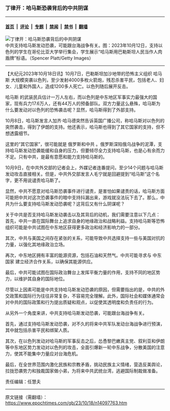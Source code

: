 ### 丁律开：哈马斯恐袭背后的中共阴谋

---

#### [首页](../../../..?n14097763) &nbsp;|&nbsp; [评论](../../../../../epoch-comment?n14097763) &nbsp;|&nbsp; [专题](../../../../../epoch-special?n14097763) &nbsp;|&nbsp; [禁闻](../../../../../epoch-news?n14097763) &nbsp;|&nbsp; [禁书](../../../../../books?n14097763) &nbsp;|&nbsp; [翻墙](https://github.com/gfw-breaker/nogfw/blob/master/README.md?n14097763)


<div><img alt="丁律开：哈马斯恐袭背后的中共阴谋" class="attachment-djy_600_400 size-djy_600_400 wp-post-image" src="https://i.epochtimes.com/assets/uploads/2023/10/id14096090-169690-600x400.jpg"/>
<div class="caption">
 中共支持哈马斯发动恐袭，可能跟台海战争有关。图：2023年10月12日，支持以色列的学生在哥伦比亚大学举行集会，学生展示“哈马斯用巴勒斯坦人民当作人肉盾牌”标语。（Spencer Platt/Getty Images）
</div></div><hr/><div class="post_content" id="artbody" itemprop="articleBody">
 <!-- article content begin -->
 <p>
  【大纪元2023年10月18日讯】10月7日，巴勒斯坦加沙地带的恐怖主义组织
  <ok href="https://www.epochtimes.com/gb/tag/%E5%93%88%E9%A9%AC%E6%96%AF.html">
   哈马斯
  </ok>
  大规模突袭以色列，至少发射4000多枚火箭炮，残忍杀害平民，包括老人、妇女、儿童和外国人，造成1200多人死亡。以色列随后展开反击。
 </p>
 <p>
  <ok href="https://www.epochtimes.com/gb/tag/%E5%93%88%E9%A9%AC%E6%96%AF.html">
   哈马斯
  </ok>
  的武装民兵估计一万人左右，而以色列是中东地区军事实力最强大的国家，现有兵力17.6万人，还有44万人的预备部队。双方力量这么悬殊，哈马斯为什么要发动对以色列的恐怖袭击呢？显然，哈马斯得到了外部支持。
 </p>
 <p>
  10月8日，哈马斯发言人加齐‧哈马德突然告诉英国广播公司，称哈马斯对以色列的突然袭击，得到了伊朗的支持。他还表示，哈马斯也得到了其它国家的支持，但不想透露细节。
 </p>
 <p>
  这里的“其它国家”，很可能就是
  <ok href="https://www.epochtimes.com/gb/tag/%E4%BF%84%E7%BD%97%E6%96%AF%E5%92%8C%E4%B8%AD%E5%85%B1.html">
   俄罗斯和中共
  </ok>
  。俄罗斯深陷俄乌战争的泥潭，支持哈马斯发动恐袭能缓和自身的压力，但要倾尽全力支持哈马斯，也是心有余而力不足。只有中共，是最有意愿和能力支持哈马斯的。
 </p>
 <p>
  10月9日，在中共外交部的记者会上，外媒记者连番提问，至少14个问题与哈马斯发动攻击直接相关。但是，中共外交部发言人毛宁就是回避提到“哈马斯”这个名字，更不用说谴责哈马斯了。
 </p>
 <p>
  显然，中共不愿意对哈马斯恐袭事件进行谴责，是害怕如果谴责的话，哈马斯方面可能把中共对这次恐袭事件的暗中支持抖漏出来，游戏就没法玩下去了。那么，中共为什么要支持哈马斯发动恐袭呢？这背后又有什么阴谋呢？
 </p>
 <p>
  关于中共是否支持哈马斯发动袭击以及其背后的动机，我们需要注意以下几点：
  <br/>
  首先，中共一直在国际舞台上追求自身的地缘政治和战略利益。支持哈马斯等恐怖组织可能是中共试图在中东地区获得更多政治和经济影响力的一部分。
 </p>
 <p>
  其次，中共与美国之间存在紧张的关系，可能导致中共选择支持一些与美国对抗的力量，以强化其地缘政治立场。
 </p>
 <p>
  再次，中东地区拥有丰富的能源资源，包括石油和天然气。中共可能寻求与
  <ok href="https://www.epochtimes.com/gb/tag/%E4%B8%AD%E4%B8%9C%E5%9B%BD%E5%AE%B6.html">
   中东国家
  </ok>
  建立经济合作关系，以确保其能源供应。
 </p>
 <p>
  最后，中共可能试图在国际政治舞台上发挥平衡力量的作用，支持不同的地区势力，以维护其自身的国际地位。
 </p>
 <p>
  尽管以上因素可能是中共支持哈马斯发动恐袭的原因，但需要指出的是，中共的外交政策和国际行为往往非常复杂，不容易完全理解。此外，国际社会和媒体通常会对中共的国际政策和行为提出质疑和观点，以促使其透明度和负责任的行为。
 </p>
 <p>
  从另外一个角度来讲，中共支持哈马斯发动恐袭，可能跟台海战争有关。
 </p>
 <p>
  首先，通过支持哈马斯发动恐袭，对不久的将来中共军队发动台海战争进行预演，其中就包括杀害平民和绑架人质。
 </p>
 <p>
  其次，在以色列发动对哈马斯的军事反击之后，怂恿黎巴嫩真主党、叙利亚和伊朗等中东地区势力发动对以色列的攻击，全面引爆新一轮中东战争，分散美国的注意力，使其不能集中力量应对台海危机。
 </p>
 <p>
  最后，在全世界范围内激化民族和宗教矛盾，挑动民族主义情绪，营造反美舆论，拉拢恐袭势力和独裁国家做小弟，为将来中共武统台湾，逃避国际制裁做准备。
 </p>
 <p>
  责任编辑：任慧夫
 </p>
 <!-- article content end -->
 <div id="below_article_ad">
 </div>
</div>


---

原文链接（需翻墙）：https://www.epochtimes.com/gb/23/10/18/n14097763.htm